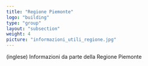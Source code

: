 ```yaml
---
title: "Regione Piemonte"
logo: "building"
type: "group"
layout: "subsection"
weight: 4
picture: "informazioni_utili_regione.jpg"
---
```


(inglese) Informazioni da parte della Regione Piemonte
